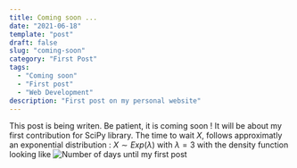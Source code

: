 ```yaml
---
title: Coming soon ...
date: "2021-06-18"
template: "post"
draft: false
slug: "coming-soon"
category: "First Post"
tags:
  - "Coming soon"
  - "First post"
  - "Web Development"
description: "First post on my personal website"
---
```


This post is being writen. Be patient, it is coming soon ! It will be about my first contribution for SciPy library.
The time to wait $X$, follows approximatly an exponential distribution : $X \sim Exp(\lambda)$ with $\lambda=3$
with the density function looking like ![Number of days until my first post](/media/Number_of_days_until_post.png)
